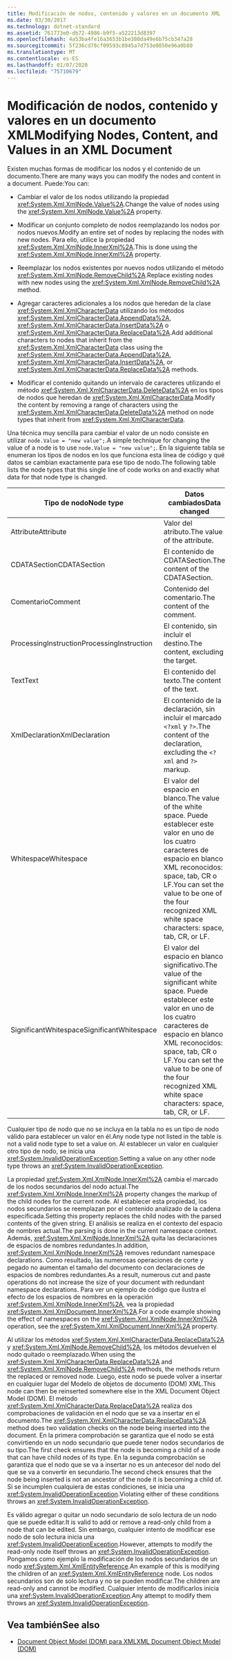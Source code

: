 ```yaml
---
title: Modificación de nodos, contenido y valores en un documento XML
ms.date: 03/30/2017
ms.technology: dotnet-standard
ms.assetid: 761773e0-db72-4986-b9f5-a522213d8397
ms.openlocfilehash: 4a53ba4fe16a3653b1be380da49e6b75cb347a28
ms.sourcegitcommit: 5f236cd78cf09593c8945a7d753e0850e96a0b80
ms.translationtype: MT
ms.contentlocale: es-ES
ms.lasthandoff: 01/07/2020
ms.locfileid: "75710679"
---
```

# <a name="modifying-nodes-content-and-values-in-an-xml-document"></a><span data-ttu-id="089d3-102">Modificación de nodos, contenido y valores en un documento XML</span><span class="sxs-lookup"><span data-stu-id="089d3-102">Modifying Nodes, Content, and Values in an XML Document</span></span>
<span data-ttu-id="089d3-103">Existen muchas formas de modificar los nodos y el contenido de un documento.</span><span class="sxs-lookup"><span data-stu-id="089d3-103">There are many ways you can modify the nodes and content in a document.</span></span> <span data-ttu-id="089d3-104">Puede:</span><span class="sxs-lookup"><span data-stu-id="089d3-104">You can:</span></span>  
  
- <span data-ttu-id="089d3-105">Cambiar el valor de los nodos utilizando la propiedad <xref:System.Xml.XmlNode.Value%2A>.</span><span class="sxs-lookup"><span data-stu-id="089d3-105">Change the value of nodes using the <xref:System.Xml.XmlNode.Value%2A> property.</span></span>  
  
- <span data-ttu-id="089d3-106">Modificar un conjunto completo de nodos reemplazando los nodos por nodos nuevos.</span><span class="sxs-lookup"><span data-stu-id="089d3-106">Modify an entire set of nodes by replacing the nodes with new nodes.</span></span> <span data-ttu-id="089d3-107">Para ello, utilice la propiedad <xref:System.Xml.XmlNode.InnerXml%2A>.</span><span class="sxs-lookup"><span data-stu-id="089d3-107">This is done using the <xref:System.Xml.XmlNode.InnerXml%2A> property.</span></span>  
  
- <span data-ttu-id="089d3-108">Reemplazar los nodos existentes por nuevos nodos utilizando el método <xref:System.Xml.XmlNode.RemoveChild%2A>.</span><span class="sxs-lookup"><span data-stu-id="089d3-108">Replace existing nodes with new nodes using the <xref:System.Xml.XmlNode.RemoveChild%2A> method.</span></span>  
  
- <span data-ttu-id="089d3-109">Agregar caracteres adicionales a los nodos que heredan de la clase <xref:System.Xml.XmlCharacterData> utilizando los métodos <xref:System.Xml.XmlCharacterData.AppendData%2A>, <xref:System.Xml.XmlCharacterData.InsertData%2A> o <xref:System.Xml.XmlCharacterData.ReplaceData%2A>.</span><span class="sxs-lookup"><span data-stu-id="089d3-109">Add additional characters to nodes that inherit from the <xref:System.Xml.XmlCharacterData> class using the <xref:System.Xml.XmlCharacterData.AppendData%2A>, <xref:System.Xml.XmlCharacterData.InsertData%2A>, or <xref:System.Xml.XmlCharacterData.ReplaceData%2A> methods.</span></span>  
  
- <span data-ttu-id="089d3-110">Modificar el contenido quitando un intervalo de caracteres utilizando el método <xref:System.Xml.XmlCharacterData.DeleteData%2A> en los tipos de nodos que heredan de <xref:System.Xml.XmlCharacterData>.</span><span class="sxs-lookup"><span data-stu-id="089d3-110">Modify the content by removing a range of characters using the <xref:System.Xml.XmlCharacterData.DeleteData%2A> method on node types that inherit from <xref:System.Xml.XmlCharacterData>.</span></span>  
  
 <span data-ttu-id="089d3-111">Una técnica muy sencilla para cambiar el valor de un nodo consiste en utilizar `node.Value = "new value";`.</span><span class="sxs-lookup"><span data-stu-id="089d3-111">A simple technique for changing the value of a node is to use `node.Value = "new value";`.</span></span> <span data-ttu-id="089d3-112">En la siguiente tabla se enumeran los tipos de nodos en los que funciona esta línea de código y qué datos se cambian exactamente para ese tipo de nodo.</span><span class="sxs-lookup"><span data-stu-id="089d3-112">The following table lists the node types that this single line of code works on and exactly what data for that node type is changed.</span></span>  
  
|<span data-ttu-id="089d3-113">Tipo de nodo</span><span class="sxs-lookup"><span data-stu-id="089d3-113">Node type</span></span>|<span data-ttu-id="089d3-114">Datos cambiados</span><span class="sxs-lookup"><span data-stu-id="089d3-114">Data changed</span></span>|  
|---------------|------------------|  
|<span data-ttu-id="089d3-115">Attribute</span><span class="sxs-lookup"><span data-stu-id="089d3-115">Attribute</span></span>|<span data-ttu-id="089d3-116">Valor del atributo.</span><span class="sxs-lookup"><span data-stu-id="089d3-116">The value of the attribute.</span></span>|  
|<span data-ttu-id="089d3-117">CDATASection</span><span class="sxs-lookup"><span data-stu-id="089d3-117">CDATASection</span></span>|<span data-ttu-id="089d3-118">El contenido de CDATASection.</span><span class="sxs-lookup"><span data-stu-id="089d3-118">The content of the CDATASection.</span></span>|  
|<span data-ttu-id="089d3-119">Comentario</span><span class="sxs-lookup"><span data-stu-id="089d3-119">Comment</span></span>|<span data-ttu-id="089d3-120">Contenido del comentario.</span><span class="sxs-lookup"><span data-stu-id="089d3-120">The content of the comment.</span></span>|  
|<span data-ttu-id="089d3-121">ProcessingInstruction</span><span class="sxs-lookup"><span data-stu-id="089d3-121">ProcessingInstruction</span></span>|<span data-ttu-id="089d3-122">El contenido, sin incluir el destino.</span><span class="sxs-lookup"><span data-stu-id="089d3-122">The content, excluding the target.</span></span>|  
|<span data-ttu-id="089d3-123">Text</span><span class="sxs-lookup"><span data-stu-id="089d3-123">Text</span></span>|<span data-ttu-id="089d3-124">El contenido del texto.</span><span class="sxs-lookup"><span data-stu-id="089d3-124">The content of the text.</span></span>|  
|<span data-ttu-id="089d3-125">XmlDeclaration</span><span class="sxs-lookup"><span data-stu-id="089d3-125">XmlDeclaration</span></span>|<span data-ttu-id="089d3-126">El contenido de la declaración, sin incluir el marcado `<?xml` y `?>`.</span><span class="sxs-lookup"><span data-stu-id="089d3-126">The content of the declaration, excluding the `<?xml` and `?>` markup.</span></span>|  
|<span data-ttu-id="089d3-127">Whitespace</span><span class="sxs-lookup"><span data-stu-id="089d3-127">Whitespace</span></span>|<span data-ttu-id="089d3-128">El valor del espacio en blanco.</span><span class="sxs-lookup"><span data-stu-id="089d3-128">The value of the white space.</span></span> <span data-ttu-id="089d3-129">Puede establecer este valor en uno de los cuatro caracteres de espacio en blanco XML reconocidos: space, tab, CR o LF.</span><span class="sxs-lookup"><span data-stu-id="089d3-129">You can set the value to be one of the four recognized XML white space characters: space, tab, CR, or LF.</span></span>|  
|<span data-ttu-id="089d3-130">SignificantWhitespace</span><span class="sxs-lookup"><span data-stu-id="089d3-130">SignificantWhitespace</span></span>|<span data-ttu-id="089d3-131">El valor del espacio en blanco significativo.</span><span class="sxs-lookup"><span data-stu-id="089d3-131">The value of the significant white space.</span></span> <span data-ttu-id="089d3-132">Puede establecer este valor en uno de los cuatro caracteres de espacio en blanco XML reconocidos: space, tab, CR o LF.</span><span class="sxs-lookup"><span data-stu-id="089d3-132">You can set the value to be one of the four recognized XML white space characters: space, tab, CR, or LF.</span></span>|  
  
 <span data-ttu-id="089d3-133">Cualquier tipo de nodo que no se incluya en la tabla no es un tipo de nodo válido para establecer un valor en él.</span><span class="sxs-lookup"><span data-stu-id="089d3-133">Any node type not listed in the table is not a valid node type to set a value on.</span></span> <span data-ttu-id="089d3-134">Al establecer un valor en cualquier otro tipo de nodo, se inicia una <xref:System.InvalidOperationException>.</span><span class="sxs-lookup"><span data-stu-id="089d3-134">Setting a value on any other node type throws an <xref:System.InvalidOperationException>.</span></span>  
  
 <span data-ttu-id="089d3-135">La propiedad <xref:System.Xml.XmlNode.InnerXml%2A> cambia el marcado de los nodos secundarios del nodo actual.</span><span class="sxs-lookup"><span data-stu-id="089d3-135">The <xref:System.Xml.XmlNode.InnerXml%2A> property changes the markup of the child nodes for the current node.</span></span> <span data-ttu-id="089d3-136">Al establecer esta propiedad, los nodos secundarios se reemplazan por el contenido analizado de la cadena especificada.</span><span class="sxs-lookup"><span data-stu-id="089d3-136">Setting this property replaces the child nodes with the parsed contents of the given string.</span></span> <span data-ttu-id="089d3-137">El análisis se realiza en el contexto del espacio de nombres actual.</span><span class="sxs-lookup"><span data-stu-id="089d3-137">The parsing is done in the current namespace context.</span></span> <span data-ttu-id="089d3-138">Además, <xref:System.Xml.XmlNode.InnerXml%2A> quita las declaraciones de espacios de nombres redundantes.</span><span class="sxs-lookup"><span data-stu-id="089d3-138">In addition, <xref:System.Xml.XmlNode.InnerXml%2A> removes redundant namespace declarations.</span></span> <span data-ttu-id="089d3-139">Como resultado, las numerosas operaciones de corte y pegado no aumentan el tamaño del documento con declaraciones de espacios de nombres redundantes.</span><span class="sxs-lookup"><span data-stu-id="089d3-139">As a result, numerous cut and paste operations do not increase the size of your document with redundant namespace declarations.</span></span> <span data-ttu-id="089d3-140">Para ver un ejemplo de código que ilustra el efecto de los espacios de nombres en la operación <xref:System.Xml.XmlNode.InnerXml%2A>, vea la propiedad <xref:System.Xml.XmlDocument.InnerXml%2A>.</span><span class="sxs-lookup"><span data-stu-id="089d3-140">For a code example showing the effect of namespaces on the <xref:System.Xml.XmlNode.InnerXml%2A> operation, see the <xref:System.Xml.XmlDocument.InnerXml%2A> property.</span></span>  
  
 <span data-ttu-id="089d3-141">Al utilizar los métodos <xref:System.Xml.XmlCharacterData.ReplaceData%2A> y <xref:System.Xml.XmlNode.RemoveChild%2A>, los métodos devuelven el nodo quitado o reemplazado.</span><span class="sxs-lookup"><span data-stu-id="089d3-141">When using the <xref:System.Xml.XmlCharacterData.ReplaceData%2A> and <xref:System.Xml.XmlNode.RemoveChild%2A> methods, the methods return the replaced or removed node.</span></span> <span data-ttu-id="089d3-142">Luego, este nodo se puede volver a insertar en cualquier lugar del Modelo de objetos de documento (DOM) XML.</span><span class="sxs-lookup"><span data-stu-id="089d3-142">This node can then be reinserted somewhere else in the XML Document Object Model (DOM).</span></span> <span data-ttu-id="089d3-143">El método <xref:System.Xml.XmlCharacterData.ReplaceData%2A> realiza dos comprobaciones de validación en el nodo que se va a insertar en el documento.</span><span class="sxs-lookup"><span data-stu-id="089d3-143">The <xref:System.Xml.XmlCharacterData.ReplaceData%2A> method does two validation checks on the node being inserted into the document.</span></span> <span data-ttu-id="089d3-144">En la primera comprobación se garantiza que el nodo se está convirtiendo en un nodo secundario que puede tener nodos secundarios de su tipo.</span><span class="sxs-lookup"><span data-stu-id="089d3-144">The first check ensures that the node is becoming a child of a node that can have child nodes of its type.</span></span> <span data-ttu-id="089d3-145">En la segunda comprobación se garantiza que el nodo que se va a insertar no es un antecesor del nodo del que se va a convertir en secundario.</span><span class="sxs-lookup"><span data-stu-id="089d3-145">The second check ensures that the node being inserted is not an ancestor of the node it is becoming a child of.</span></span> <span data-ttu-id="089d3-146">Si se incumplen cualquiera de estas condiciones, se inicia una <xref:System.InvalidOperationException>.</span><span class="sxs-lookup"><span data-stu-id="089d3-146">Violating either of these conditions throws an <xref:System.InvalidOperationException>.</span></span>  
  
 <span data-ttu-id="089d3-147">Es válido agregar o quitar un nodo secundario de solo lectura de un nodo que se puede editar.</span><span class="sxs-lookup"><span data-stu-id="089d3-147">It is valid to add or remove a read-only child from a node that can be edited.</span></span> <span data-ttu-id="089d3-148">Sin embargo, cualquier intento de modificar ese nodo de solo lectura inicia una <xref:System.InvalidOperationException>.</span><span class="sxs-lookup"><span data-stu-id="089d3-148">However, attempts to modify the read-only node itself throws an <xref:System.InvalidOperationException>.</span></span> <span data-ttu-id="089d3-149">Pongamos como ejemplo la modificación de los nodos secundarios de un nodo <xref:System.Xml.XmlEntityReference>.</span><span class="sxs-lookup"><span data-stu-id="089d3-149">An example of this is modifying the children of an <xref:System.Xml.XmlEntityReference> node.</span></span> <span data-ttu-id="089d3-150">Los nodos secundarios son de solo lectura y no se pueden modificar.</span><span class="sxs-lookup"><span data-stu-id="089d3-150">The children are read-only and cannot be modified.</span></span> <span data-ttu-id="089d3-151">Cualquier intento de modificarlos inicia una <xref:System.InvalidOperationException>.</span><span class="sxs-lookup"><span data-stu-id="089d3-151">Any attempt to modify them throws an <xref:System.InvalidOperationException>.</span></span>  
  
## <a name="see-also"></a><span data-ttu-id="089d3-152">Vea también</span><span class="sxs-lookup"><span data-stu-id="089d3-152">See also</span></span>

- [<span data-ttu-id="089d3-153">Document Object Model (DOM) para XML</span><span class="sxs-lookup"><span data-stu-id="089d3-153">XML Document Object Model (DOM)</span></span>](../../../../docs/standard/data/xml/xml-document-object-model-dom.md)
